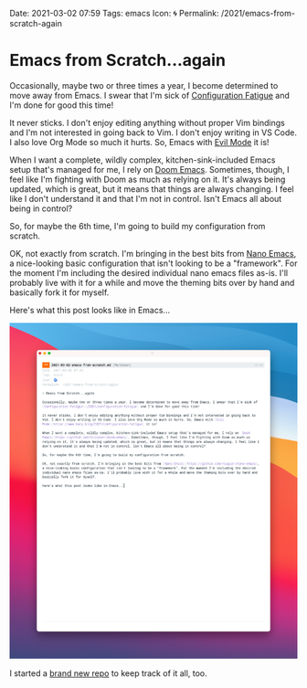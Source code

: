 Date: 2021-03-02 07:59
Tags: emacs
Icon: 🌀
Permalink: /2021/emacs-from-scratch-again

# Emacs from Scratch...again

Occasionally, maybe two or three times a year, I become determined to move away from Emacs. I swear that I'm sick of [Configuration Fatigue](/2021/configuration-fatigue) and I'm done for good this time!

It never sticks. I don't enjoy editing anything without proper Vim bindings and I'm not interested in going back to Vim. I don't enjoy writing in VS Code. I also love Org Mode so much it hurts. So, Emacs with [Evil Mode](https://www.baty.blog/2021/configuration-fatigue) it is!

When I want a complete, wildly complex, kitchen-sink-included Emacs setup that's managed for me, I rely on [Doom Emacs](https://github.com/hlissner/doom-emacs). Sometimes, though, I feel like I'm fighting with Doom as much as relying on it. It's always being updated, which is great, but it means that things are always changing. I feel like I don't understand it and that I'm not in control. Isn't Emacs all about being in control?

So, for maybe the 6th time, I'm going to build my configuration from scratch.

OK, not exactly from scratch. I'm bringing in the best bits from [Nano Emacs](https://github.com/rougier/nano-emacs), a nice-looking basic configuration that isn't looking to be a "framework". For the moment I'm including the desired individual nano emacs files as-is. I'll probably live with it for a while and move the theming bits over by hand and basically fork it for myself.

Here's what this post looks like in Emacs...

![Nano Emacs screenshot](/_img/2021/2021-03-02-nano-emacs-screen.png)

I started a [brand new repo](https://github.com/jackbaty/emacs.d) to keep track of it all, too.



